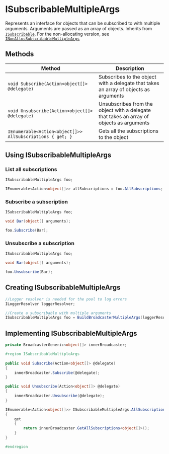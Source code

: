 # ISubscribableMultipleArgs

Represents an interface for objects that can be subscribed to with multiple arguments. Arguments are passed as an array of objects. Inherits from [`ISubscribable`](ISubscribable.md). For the non-allocating version, see [`INonAllocSubscribableMultipleArgs`](INonAllocSubscribableMultipleArgs.md)

## Methods

Method | Description
--- | ---
`void Subscribe(Action<object[]> @delegate)` | Subscribes to the object with a delegate that takes an array of objects as arguments
`void Unsubscribe(Action<object[]> @delegate)` | Unsubscribes from the object with a delegate that takes an array of objects as arguments
`IEnumerable<Action<object[]>> AllSubscriptions { get; }` | Gets all the subscriptions to the object

## Using ISubscribableMultipleArgs

### List all subscriptions

```csharp
ISubscribableMultipleArgs foo;

IEnumerable<Action<object[]>> allSubscriptions = foo.AllSubscriptions;
```

### Subscribe a subscription

```csharp
ISubscribableMultipleArgs foo;

void Bar(object[] arguments);

foo.Subscribe(Bar);
```

### Unsubscribe a subscription

```csharp
ISubscribableMultipleArgs foo;

void Bar(object[] arguments);

foo.Unsubscribe(Bar);
```

## Creating ISubscribableMultipleArgs

```csharp
//Logger resolver is needed for the pool to log errors
ILoggerResolver loggerResolver;

//Create a subscribable with multiple arguments
ISubscribableMultipleArgs foo = BuildBroadcasterMultipleArgs(loggerResolver);
```

## Implementing ISubscribableMultipleArgs

```csharp
private BroadcasterGeneric<object[]> innerBroadcaster;

#region ISubscribableMultipleArgs
        
public void Subscribe(Action<object[]> @delegate)
{
	innerBroadcaster.Subscribe(@delegate);
}

public void Unsubscribe(Action<object[]> @delegate)
{
	innerBroadcaster.Unsubscribe(@delegate);
}

IEnumerable<Action<object[]>> ISubscribableMultipleArgs.AllSubscriptions
{
	get
	{
		return innerBroadcaster.GetAllSubscriptions<object[]>();
	}
}

#endregion
```
